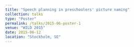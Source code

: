 ```yaml
---
title: "Speech planning in preschoolers' picture naming"
collection: talks
type: "Poster"
permalink: /talks/2015-06-poster-1
venue: "WILD 2015"
date: 2015-06-12
location: "Stockholm, SE"
---
```



